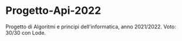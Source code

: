 # Progetto-Api-2022
Progetto di Algoritmi e principi dell'informatica, anno 2021/2022.
Voto: 30/30 con Lode.
